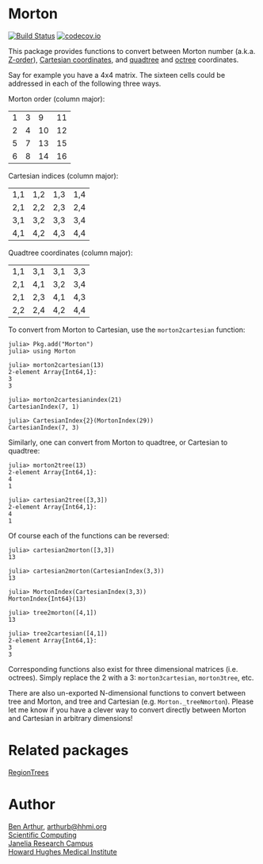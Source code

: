 # Morton

[![Build Status](https://travis-ci.org/JaneliaSciComp/Morton.jl.svg?branch=master)](https://travis-ci.org/JaneliaSciComp/Morton.jl)  [![codecov.io](http://codecov.io/github/JaneliaSciComp/Morton.jl/coverage.svg?branch=master)](http://codecov.io/github/JaneliaSciComp/Morton.jl?branch=master)

This package provides functions to convert between Morton number (a.k.a.
[Z-order](https://en.wikipedia.org/wiki/Z-order_curve)), [Cartesian
coordinates](https://en.wikipedia.org/wiki/Cartesian_coordinate_system),
and [quadtree](https://en.wikipedia.org/wiki/Quadtree) and
[octree](https://en.wikipedia.org/wiki/Octree) coordinates.

Say for example you have a 4x4 matrix.  The sixteen cells could be addressed in
each of the following three ways.

Morton order (column major):

| | | | |
|---|---|---|---|
1|3|9|11
2|4|10|12
5|7|13|15
6|8|14|16

Cartesian indices (column major):

| | | | |
|---|---|---|---|
1,1|1,2|1,3|1,4
2,1|2,2|2,3|2,4
3,1|3,2|3,3|3,4
4,1|4,2|4,3|4,4

Quadtree coordinates (column major):

| | | | |
|---|---|---|---|
1,1|3,1|3,1|3,3
2,1|4,1|3,2|3,4
2,1|2,3|4,1|4,3
2,2|2,4|4,2|4,4

To convert from Morton to Cartesian, use the `morton2cartesian` function:

```
julia> Pkg.add("Morton")
julia> using Morton

julia> morton2cartesian(13)
2-element Array{Int64,1}:
3
3

julia> morton2cartesianindex(21)
CartesianIndex(7, 1)

julia> CartesianIndex{2}(MortonIndex(29))
CartesianIndex(7, 3)
```

Similarly, one can convert from Morton to quadtree, or Cartesian to quadtree:

```
julia> morton2tree(13)
2-element Array{Int64,1}:
4
1

julia> cartesian2tree([3,3])
2-element Array{Int64,1}:
4
1
```

Of course each of the functions can be reversed:

```
julia> cartesian2morton([3,3])
13

julia> cartesian2morton(CartesianIndex(3,3))
13

julia> MortonIndex(CartesianIndex(3,3))
MortonIndex{Int64}(13)

julia> tree2morton([4,1])
13

julia> tree2cartesian([4,1])
2-element Array{Int64,1}:
3
3
```

Corresponding functions also exist for three dimensional matrices (i.e.
octrees).  Simply replace the 2 with a 3:  `morton3cartesian`, `morton3tree`,
etc.

There are also un-exported N-dimensional functions to convert between tree and
Morton, and tree and Cartesian (e.g. `Morton._treeNmorton`).  Please let me
know if you have a clever way to convert directly between Morton and Cartesian
in arbitrary dimensions!


# Related packages

[RegionTrees](https://github.com/rdeits/RegionTrees.jl)


# Author

[Ben Arthur](http://www.janelia.org/people/research-resources-staff/ben-arthur), arthurb@hhmi.org  
[Scientific Computing](http://www.janelia.org/research-resources/computing-resources)  
[Janelia Research Campus](http://www.janelia.org)  
[Howard Hughes Medical Institute](http://www.hhmi.org)
